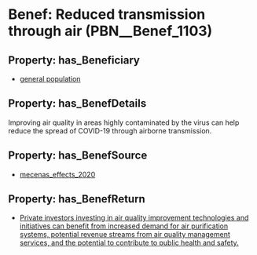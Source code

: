 # Benef: __Reduced transmission through air__ (PBN__Benef_1103)

## Property: has_Beneficiary

* [general population](../Stakeholder/PBN__Stakeholder_9)

## Property: has_BenefDetails

Improving air quality in areas highly contaminated by the virus can help reduce the spread of COVID-19 through airborne transmission.

## Property: has_BenefSource

* [mecenas_effects_2020](../Article/PBN__Article_228)

## Property: has_BenefReturn

* [Private investors investing in air quality improvement technologies and initiatives can benefit from increased demand for air purification systems, potential revenue streams from air quality management services, and the potential to contribute to public health and safety.](../BenefReturn/PBN__BenefReturn_1234)

